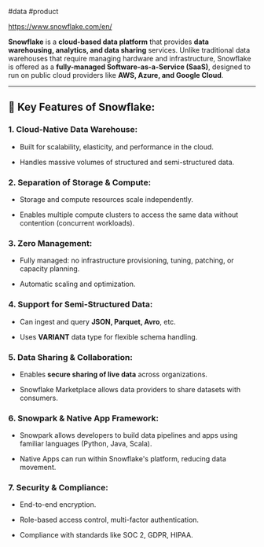 #data #product 

https://www.snowflake.com/en/

**Snowflake** is a **cloud-based data platform** that provides **data warehousing, analytics, and data sharing** services. Unlike traditional data warehouses that require managing hardware and infrastructure, Snowflake is offered as a **fully-managed Software-as-a-Service (SaaS)**, designed to run on public cloud providers like **AWS, Azure, and Google Cloud**.

---

## 🔹 Key Features of Snowflake:

### 1. **Cloud-Native Data Warehouse**:

- Built for scalability, elasticity, and performance in the cloud.
    
- Handles massive volumes of structured and semi-structured data.
    

### 2. **Separation of Storage & Compute**:

- Storage and compute resources scale independently.
    
- Enables multiple compute clusters to access the same data without contention (concurrent workloads).
    

### 3. **Zero Management**:

- Fully managed: no infrastructure provisioning, tuning, patching, or capacity planning.
    
- Automatic scaling and optimization.
    

### 4. **Support for Semi-Structured Data**:

- Can ingest and query **JSON, Parquet, Avro**, etc.
    
- Uses **VARIANT** data type for flexible schema handling.
    

### 5. **Data Sharing & Collaboration**:

- Enables **secure sharing of live data** across organizations.
    
- Snowflake Marketplace allows data providers to share datasets with consumers.
    

### 6. **Snowpark & Native App Framework**:

- Snowpark allows developers to build data pipelines and apps using familiar languages (Python, Java, Scala).
    
- Native Apps can run within Snowflake's platform, reducing data movement.
    

### 7. **Security & Compliance**:

- End-to-end encryption.
    
- Role-based access control, multi-factor authentication.
    
- Compliance with standards like SOC 2, GDPR, HIPAA.